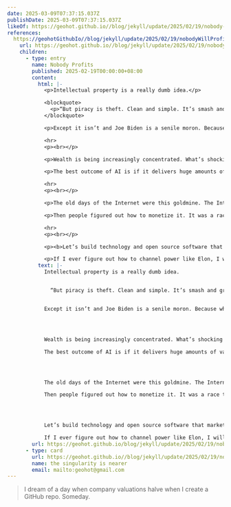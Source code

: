 ```yaml
---
date: 2025-03-09T07:37:15.037Z
publishDate: 2025-03-09T07:37:15.037Z
likeOf: https://geohot.github.io//blog/jekyll/update/2025/02/19/nobody-will-profit.html
references:
  https://geohotGithubIo//blog/jekyll/update/2025/02/19/nobodyWillProfitHtml:
    url: https://geohot.github.io//blog/jekyll/update/2025/02/19/nobody-will-profit.html
    children:
      - type: entry
        name: Nobody Profits
        published: 2025-02-19T00:00:00+08:00
        content:
          html: |-
            <p>Intellectual property is a really dumb idea.</p>

            <blockquote>
              <p>“But piracy is theft. Clean and simple. It’s smash and grab. It ain’t no different than smashing a window at Tiffany’s and grabbing merchandise.” - Joe Biden, 46th president of the USA</p>
            </blockquote>

            <p>Except it isn’t and Joe Biden is a senile moron. Because when you smash the windows and grab the stuff, Tiffany’s no longer has the stuff. With piracy, everyone has the stuff. It’s a lot more like taking a picture, which Tiffany’s probably encourages. Win-win cooperation.</p>

            <hr>
            <p><br></p>

            <p>Wealth is being increasingly concentrated. What’s shocking to me is how much everyone still cares about money. Even the die-hard complain about capitalism type deeply cares, because the opposite of love isn’t hate, it’s indifference. I hate scammers, but I’m pretty indifferent to money.</p>

            <p>The best outcome of AI is if it delivers huge amounts of <em>value</em> to society but no <em>profit</em> to anyone.</p>

            <hr>
            <p><br></p>

            <p>The old days of the Internet were this goldmine. The Internet delivered huge <em>value</em> but no <em>profit</em>, and that’s why it was good. Suddenly we had all these new powers.</p>

            <p>Then people figured out how to monetize it. It was a race to extract every tiny bit of <em>value</em>, and now we have today’s Internet. Can this play out differently with AI?</p>

            <hr>
            <p><br></p>

            <p><b>Let’s build technology and open source software that market breaks everything.</b> Let’s demoralize the scammers so hard that they don’t even try. Every loser and grifter will be gone from technology because there’s nothing to be gained there. They can play golf all day or something.</p>

            <p>If I ever figure out how to channel power like Elon, I will do this. Spin up open source projects in every sector to eliminate all the capturable value. This is what I’m trying to do with comma.ai and tinygrad. I dream of a day when company valuations halve when I create a GitHub repo. Someday.</p>
          text: |-
            Intellectual property is a really dumb idea.


              “But piracy is theft. Clean and simple. It’s smash and grab. It ain’t no different than smashing a window at Tiffany’s and grabbing merchandise.” - Joe Biden, 46th president of the USA


            Except it isn’t and Joe Biden is a senile moron. Because when you smash the windows and grab the stuff, Tiffany’s no longer has the stuff. With piracy, everyone has the stuff. It’s a lot more like taking a picture, which Tiffany’s probably encourages. Win-win cooperation.




            Wealth is being increasingly concentrated. What’s shocking to me is how much everyone still cares about money. Even the die-hard complain about capitalism type deeply cares, because the opposite of love isn’t hate, it’s indifference. I hate scammers, but I’m pretty indifferent to money.

            The best outcome of AI is if it delivers huge amounts of value to society but no profit to anyone.




            The old days of the Internet were this goldmine. The Internet delivered huge value but no profit, and that’s why it was good. Suddenly we had all these new powers.

            Then people figured out how to monetize it. It was a race to extract every tiny bit of value, and now we have today’s Internet. Can this play out differently with AI?




            Let’s build technology and open source software that market breaks everything. Let’s demoralize the scammers so hard that they don’t even try. Every loser and grifter will be gone from technology because there’s nothing to be gained there. They can play golf all day or something.

            If I ever figure out how to channel power like Elon, I will do this. Spin up open source projects in every sector to eliminate all the capturable value. This is what I’m trying to do with comma.ai and tinygrad. I dream of a day when company valuations halve when I create a GitHub repo. Someday.
        url: https://geohot.github.io/blog/jekyll/update/2025/02/19/nobody-will-profit.html
      - type: card
        url: https://geohot.github.io//blog/jekyll/update/2025/02/19/nobody-will-profit.html
        name: the singularity is nearer
        email: mailto:geohot@gmail.com
---
```


> I dream of a day when company valuations halve when I create a GitHub repo. Someday.
